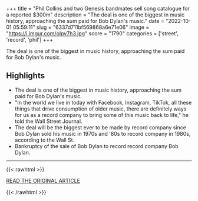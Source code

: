 +++
title = "Phil Collins and two Genesis bandmates sell song catalogue for a reported $300m"
description = "The deal is one of the biggest in music history, approaching the sum paid for Bob Dylan's music."
date = "2022-10-01 05:59:11"
slug = "6337d711bf569868a6e71e06"
image = "https://i.imgur.com/oIpv7h3.jpg"
score = "1790"
categories = ['street', 'record', 'phil']
+++

The deal is one of the biggest in music history, approaching the sum paid for Bob Dylan's music.

## Highlights

- The deal is one of the biggest in music history, approaching the sum paid for Bob Dylan's music.
- "In the world we live in today with Facebook, Instagram, TikTok, all these things that drive consumption of older music, there are definitely ways for us as a record company to bring some of this music back to life," he told the Wall Street Journal.
- The deal will be the biggest ever to be made by record company since Bob Dylan sold his music in 1970s and '80s to record company in 1980s, according to the Wall St.
- Bankruptcy of the sale of Bob Dylan to record record company Bob Dylan.

---

{{< rawhtml >}}
  <p class="article-category">
    <a target="_blank" href="https://www.bbc.co.uk/news/entertainment-arts-63094007">READ THE ORIGINAL ARTICLE</a>
  </p>
{{< /rawhtml >}}
